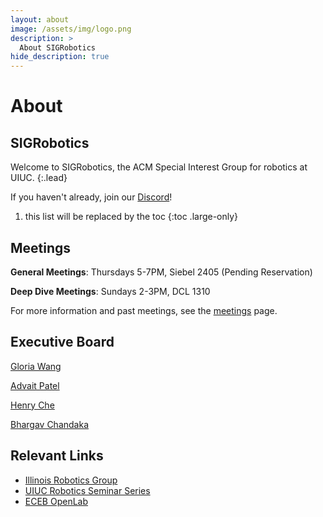 ```yaml
---
layout: about
image: /assets/img/logo.png
description: >
  About SIGRobotics
hide_description: true
---
```


# About

<!--author-->

## SIGRobotics

Welcome to SIGRobotics, the ACM Special Interest Group for robotics at UIUC.
{:.lead}

If you haven't already, join our [Discord]!

1. this list will be replaced by the toc
{:toc .large-only}

<!-- ![logo](assets/img/logo.png){:.lead width="720" height="720" loading="lazy"} -->


## Meetings
**General Meetings**: Thursdays 5-7PM, Siebel 2405 (Pending Reservation)

**Deep Dive Meetings**: Sundays 2-3PM, DCL 1310


For more information and past meetings, see the [meetings] page.


## Executive Board

[Gloria Wang](https://gxywang.github.io/)

[Advait Patel](https://advaitpatel.com)

[Henry Che](https://hungdche.github.io/)

[Bhargav Chandaka](https://bchandaka.github.io/)


## Relevant Links
- [Illinois Robotics Group](https://robotics.illinois.edu/)
- [UIUC Robotics Seminar Series](https://robotics.illinois.edu/robotics-seminar-series/)
- [ECEB OpenLab](https://openlab.ece.illinois.edu/)


[Discord]: https://discord.gg/xBNhspqwSc
[meetings]: https://sigrobotics-uiuc.github.io/meetings/
